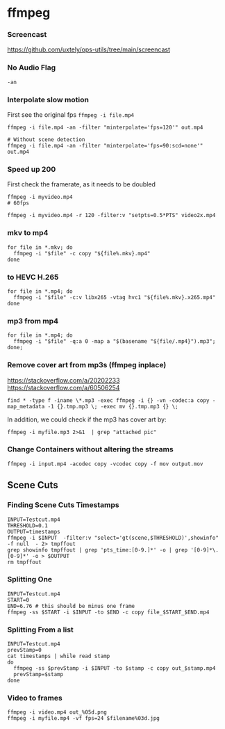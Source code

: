 # ffmpeg

### Screencast
https://github.com/uxtely/ops-utils/tree/main/screencast


### No Audio Flag
```shell script
-an
```

### Interpolate slow motion
First see the original fps `ffmpeg -i file.mp4`
```shell script
ffmpeg -i file.mp4 -an -filter "minterpolate='fps=120'" out.mp4

# Without scene detection
ffmpeg -i file.mp4 -an -filter "minterpolate='fps=90:scd=none'" out.mp4
```

### Speed up 200
First check the framerate, as it needs to be doubled
```shell script
ffmpeg -i myvideo.mp4
# 60fps
```

```shell script
ffmpeg -i myvideo.mp4 -r 120 -filter:v "setpts=0.5*PTS" video2x.mp4
```


### mkv to mp4
```shell script
for file in *.mkv; do
  ffmpeg -i "$file" -c copy "${file%.mkv}.mp4"
done
```

### to HEVC H.265
```shell script
for file in *.mp4; do
  ffmpeg -i "$file" -c:v libx265 -vtag hvc1 "${file%.mkv}.x265.mp4"
done
```

### mp3 from mp4
```shell script
for file in *.mp4; do
  ffmpeg -i "$file" -q:a 0 -map a "$(basename "${file/.mp4}").mp3";
done;
```

### Remove cover art from mp3s (ffmpeg inplace)
https://stackoverflow.com/a/20202233
https://stackoverflow.com/a/60506254

```shell script
find * -type f -iname \*.mp3 -exec ffmpeg -i {} -vn -codec:a copy -map_metadata -1 {}.tmp.mp3 \; -exec mv {}.tmp.mp3 {} \;
```

In addition, we could check if the mp3 has cover art by:
```shell script
ffmpeg -i myfile.mp3 2>&1  | grep "attached pic"
```


### Change Containers without altering the streams
```shell script
ffmpeg -i input.mp4 -acodec copy -vcodec copy -f mov output.mov
```


## Scene Cuts
### Finding Scene Cuts Timestamps
```shell script
INPUT=Testcut.mp4
THRESHOLD=0.1
OUTPUT=timestamps
ffmpeg -i $INPUT  -filter:v "select='gt(scene,$THRESHOLD)',showinfo"  -f null  - 2> tmpffout
grep showinfo tmpffout | grep 'pts_time:[0-9.]*' -o | grep '[0-9]*\.[0-9]*' -o > $OUTPUT
rm tmpffout
```


### Splitting One
```shell script
INPUT=Testcut.mp4
START=0
END=6.76 # this should be minus one frame
ffmpeg -ss $START -i $INPUT -to $END -c copy file_$START_$END.mp4
```


### Splitting From a list
```shell script
INPUT=Testcut.mp4
prevStamp=0
cat timestamps | while read stamp
do
  ffmpeg -ss $prevStamp -i $INPUT -to $stamp -c copy out_$stamp.mp4
  prevStamp=$stamp
done
```

### Video to frames
```shell
ffmpeg -i video.mp4 out_%05d.png
ffmpeg -i myfile.mp4 -vf fps=24 $filename%03d.jpg
```
